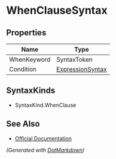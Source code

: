 # WhenClauseSyntax

## Properties

| Name        | Type                                    |
| ----------- | --------------------------------------- |
| WhenKeyword | SyntaxToken                             |
| Condition   | [ExpressionSyntax](ExpressionSyntax.md) |

## SyntaxKinds

* SyntaxKind\.WhenClause

## See Also

* [Official Documentation](https://docs.microsoft.com/en-us/dotnet/api/microsoft.codeanalysis.csharp.syntax.whenclausesyntax)


*\(Generated with [DotMarkdown](http://github.com/JosefPihrt/DotMarkdown)\)*